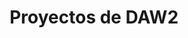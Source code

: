---
meta: 
  - property: "og:image"
    content: /assets/img/proyectos.jpeg
home: true
icon: folder
title: Proyectos de DAW2
# heroImage: /logo.svg
heroText: Proyectos de coworking - DAW2
tagline: Departamento de Informática. CIFP Virgen de Gracia.
# action:
  #- text: How to Use 💡
  #  link: /guide/
  #  type: primary

  #- text: Blog homepage 🏠
  #  link: /

features:
  - title: FCT 📋
    details: 2021 - Gestión de FCT
    link: /proyectos/daw2_fct_2021/

  - title: Bolsa de trabajo 🧰
    details: 2021 - Gestión de alumnos y ofertas de empleo
    link: /proyectos/daw2_bolsa_trabajo_2021/

  - title: Rueda de coches 🚙
    details: 2021 - Generador de una rueda de coches
    link: /proyectos/daw2_rueda_coches_2021/
comment: false
---